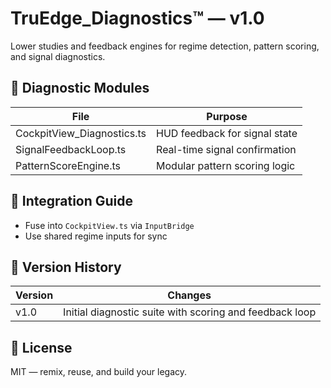 # TruEdge_Diagnostics™ — v1.0

Lower studies and feedback engines for regime detection, pattern scoring, and signal diagnostics.

## 🔧 Diagnostic Modules
| File | Purpose |
|------|---------|
| CockpitView_Diagnostics.ts | HUD feedback for signal state |
| SignalFeedbackLoop.ts | Real-time signal confirmation |
| PatternScoreEngine.ts | Modular pattern scoring logic |

## 🧩 Integration Guide
- Fuse into `CockpitView.ts` via `InputBridge`
- Use shared regime inputs for sync

## 🧪 Version History
| Version | Changes |
|---------|---------|
| v1.0 | Initial diagnostic suite with scoring and feedback loop |

## 📝 License
MIT — remix, reuse, and build your legacy.
